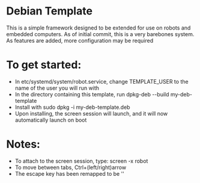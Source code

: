 # Debian Template
This is a simple framework designed to be extended for use on robots and embedded computers.
As of initial commit, this is a very barebones system. As features are added, more configuration may be required

# To get started:
* In etc/systemd/system/robot.service, change TEMPLATE_USER to the name of the user you will run with
* In the directory containing this template, run dpkg-deb --build my-deb-template
* Install with sudo dpkg -i my-deb-template.deb
* Upon installing, the screen session will launch, and it will now automatically launch on boot

# Notes:
* To attach to the screen session, type: screen -x robot
* To move between tabs, Ctrl+(left/right)arrow
* The escape key has been remapped to be '\'
